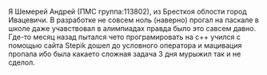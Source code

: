 Я Шемерей Андрей (ПМС группа:113802), из Бресткоя облости город Ивацевичи.
В разработке не совсем ноль (наверно) прогал на паскале в школе даже учавствовал в алимпиадах правда было это савсем давно.
Где-то месяц назад пытался чето програмировать на с++ учился с помощью сайта Stepik дошел до условного оператора и мацивация пропала 
ибо была какаето сложная задача 3 дня мурыжил так и не сделол.
